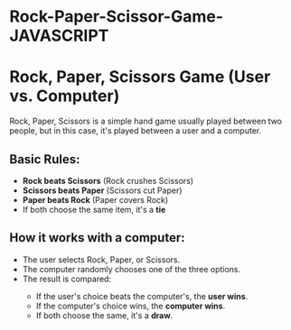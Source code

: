 # Rock-Paper-Scissor-Game-JAVASCRIPT
<!DOCTYPE html>
<html lang="en">
<head>
  <meta charset="UTF-8">

</head>
<body>

<div class="container">
  <h1>Rock, Paper, Scissors Game (User vs. Computer)</h1>

  <p>Rock, Paper, Scissors is a simple hand game usually played between two people, but in this case, it's played between a user and a computer.</p>

  <h2 class="section-title">Basic Rules:</h2>
  <ul>
    <li><strong>Rock beats Scissors</strong> (Rock crushes Scissors)</li>
    <li><strong>Scissors beats Paper</strong> (Scissors cut Paper)</li>
    <li><strong>Paper beats Rock</strong> (Paper covers Rock)</li>
    <li>If both choose the same item, it's a <strong>tie</strong></li>
  </ul>

  <h2 class="section-title">How it works with a computer:</h2>
  <ul>
    <li>The user selects Rock, Paper, or Scissors.</li>
    <li>The computer randomly chooses one of the three options.</li>
    <li>The result is compared:</li>
    <ul>
      <li>If the user's choice beats the computer's, the <strong>user wins</strong>.</li>
      <li>If the computer's choice wins, the <strong>computer wins</strong>.</li>
      <li>If both choose the same, it's a <strong>draw</strong>.</li>
    </ul>
  </ul>
</div>

</body>
</html>
